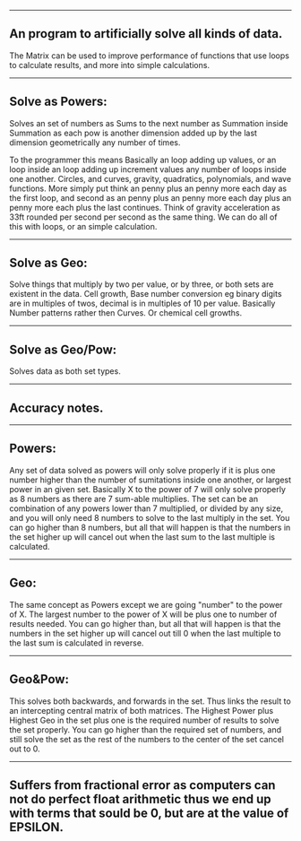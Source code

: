 ------------------------------------------------------------------------------------------------------------------
An program to artificially solve all kinds of data.
------------------------------------------------------------------------------------------------------------------

The Matrix can be used to improve performance of functions that use loops to calculate results, and more into simple calculations.

------------------------------------------------------------------------------------------------------------------
Solve as Powers:
------------------------------------------------------------------------------------------------------------------

Solves an set of numbers as Sums to the next number as Summation inside Summation as each pow is another dimension added up by the last dimension geometrically any number of times.

To the programmer this means Basically an loop adding up values, or an loop inside an loop adding up increment values any number of loops inside one another. Circles, and curves, gravity, quadratics, polynomials, and wave functions. More simply put think an penny plus an penny more each day as the first loop, and second as an penny plus an penny more each day plus an penny more each plus the last continues. Think of gravity acceleration as 33ft rounded per second per second as the same thing. We can do all of this with loops, or an simple calculation.

------------------------------------------------------------------------------------------------------------------
Solve as Geo:
------------------------------------------------------------------------------------------------------------------

Solve things that multiply by two per value, or by three, or both sets are existent in the data.
Cell growth, Base number conversion eg binary digits are in multiples of twos, decimal is in multiples of 10 per value.
Basically Number patterns rather then Curves. Or chemical cell growths.

------------------------------------------------------------------------------------------------------------------
Solve as Geo/Pow:
------------------------------------------------------------------------------------------------------------------

Solves data as both set types.

------------------------------------------------------------------------------------------------------------------
Accuracy notes.
------------------------------------------------------------------------------------------------------------------

------------------------------------------------------------------------------------------------------------------
Powers:
------------------------------------------------------------------------------------------------------------------

Any set of data solved as powers will only solve properly if it is plus one number higher than the number of sumitations inside one another, or largest power in an given set. Basically X to the power of 7 will only solve properly as 8 numbers as there are 7 sum-able multiplies. The set can be an combination of any powers lower than 7 multiplied, or divided by any size, and you will only need 8 numbers to solve to the last multiply in the set. You can go higher than 8 numbers, but all that will happen is that the numbers in the set higher up will cancel out when the last sum to the last multiple is calculated.

------------------------------------------------------------------------------------------------------------------
Geo:
------------------------------------------------------------------------------------------------------------------

The same concept as Powers except we are going "number" to the power of X. The largest number to the power of X will be plus one to number of results needed. You can go higher than, but all that will happen is that the numbers in the set higher up will cancel out till 0 when the last multiple to the last sum is calculated in reverse.

------------------------------------------------------------------------------------------------------------------
Geo&Pow:
------------------------------------------------------------------------------------------------------------------

This solves both backwards, and forwards in the set. Thus links the result to an intercepting central matrix of both matrices. The Highest Power plus Highest Geo in the set plus one is the required number of results to solve the set properly. You can go higher than the required set of numbers, and still solve the set as the rest of the numbers to the center of the set cancel out to 0.

------------------------------------------------------------------------------------------------------------------
Suffers from fractional error as computers can not do perfect float arithmetic thus we end up with terms that sould be 0, but are at the value of EPSILON.
------------------------------------------------------------------------------------------------------------------
